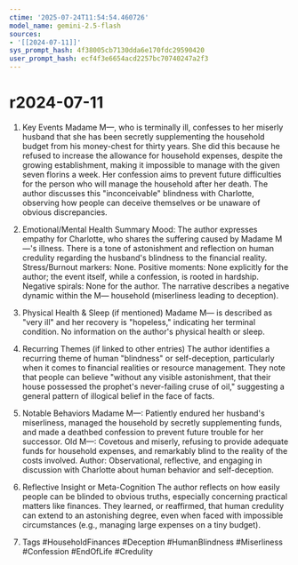 ```yaml
---
ctime: '2025-07-24T11:54:54.460726'
model_name: gemini-2.5-flash
sources:
- '[[2024-07-11]]'
sys_prompt_hash: 4f38005cb7130dda6e170fdc29590420
user_prompt_hash: ecf4f3e6654acd2257bc70740247a2f3
---
```

# r2024-07-11

1. Key Events
Madame M—, who is terminally ill, confesses to her miserly husband that she has been secretly supplementing the household budget from his money-chest for thirty years. She did this because he refused to increase the allowance for household expenses, despite the growing establishment, making it impossible to manage with the given seven florins a week. Her confession aims to prevent future difficulties for the person who will manage the household after her death. The author discusses this "inconceivable" blindness with Charlotte, observing how people can deceive themselves or be unaware of obvious discrepancies.

2. Emotional/Mental Health Summary
Mood: The author expresses empathy for Charlotte, who shares the suffering caused by Madame M—'s illness. There is a tone of astonishment and reflection on human credulity regarding the husband's blindness to the financial reality.
Stress/Burnout markers: None.
Positive moments: None explicitly for the author; the event itself, while a confession, is rooted in hardship.
Negative spirals: None for the author. The narrative describes a negative dynamic within the M— household (miserliness leading to deception).

3. Physical Health & Sleep (if mentioned)
Madame M— is described as "very ill" and her recovery is "hopeless," indicating her terminal condition. No information on the author's physical health or sleep.

4. Recurring Themes (if linked to other entries)
The author identifies a recurring theme of human "blindness" or self-deception, particularly when it comes to financial realities or resource management. They note that people can believe "without any visible astonishment, that their house possessed the prophet's never-failing cruse of oil," suggesting a general pattern of illogical belief in the face of facts.

5. Notable Behaviors
Madame M—: Patiently endured her husband's miserliness, managed the household by secretly supplementing funds, and made a deathbed confession to prevent future trouble for her successor.
Old M—: Covetous and miserly, refusing to provide adequate funds for household expenses, and remarkably blind to the reality of the costs involved.
Author: Observational, reflective, and engaging in discussion with Charlotte about human behavior and self-deception.

6. Reflective Insight or Meta-Cognition
The author reflects on how easily people can be blinded to obvious truths, especially concerning practical matters like finances. They learned, or reaffirmed, that human credulity can extend to an astonishing degree, even when faced with impossible circumstances (e.g., managing large expenses on a tiny budget).

7. Tags
#HouseholdFinances #Deception #HumanBlindness #Miserliness #Confession #EndOfLife #Credulity